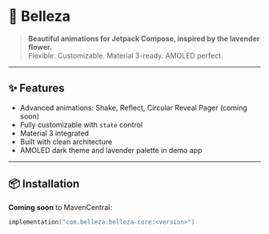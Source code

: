 # 🌸 Belleza

> **Beautiful animations for Jetpack Compose, inspired by the lavender flower.**  
> Flexible. Customizable. Material 3-ready. AMOLED perfect.

---

## ✨ Features

- Advanced animations: Shake, Reflect, Circular Reveal Pager (coming soon)
- Fully customizable with `state` control
- Material 3 integrated
- Built with clean architecture
- AMOLED dark theme and lavender palette in demo app

---

## 📦 Installation

**Coming soon** to MavenCentral:

```kotlin
implementation("com.belleza:belleza-core:<version>")